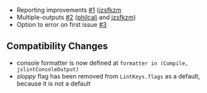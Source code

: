 - Reporting improvements [#1][1] ([jzsfkzm][2]
- Multiple-outputs [#2][4] ([philcali][3] and [jzsfkzm][2])
- Option to error on first issue [#3][5]

## Compatibility Changes

- console formatter is now defined at `formatter in (Compile, jslintConsoleOutput)`
- _sloppy_ flag has been removed from `LintKeys.flags` as a default, because
it is not a default

[1]: https://github.com/philcali/sbt-jslint/pull/1
[2]: https://github.com/jzsfkzm
[3]: https://github.com/philcali
[4]: https://github.com/philcali/sbt-jslint/issues/2
[5]: https://github.com/philcali/sbt-jslint/issues/3
